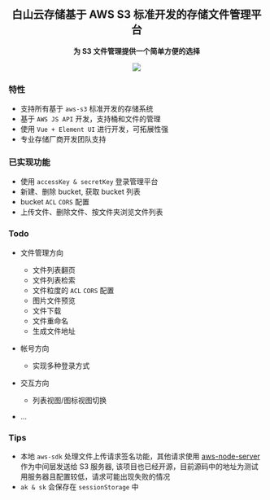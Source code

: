 <h2 align="center">白山云存储基于 AWS S3 标准开发的存储文件管理平台</h2>
<p align="center"><b>为 S3 文件管理提供一个简单方便的选择</b></p>

<div align="center">

![](https://ss.bscstorage.com/front-end-resource/WX20181106-164439.png)

</div>

### 特性

- 支持所有基于 `aws-s3` 标准开发的存储系统
- 基于 `AWS JS API` 开发，支持桶和文件的管理
- 使用 `Vue + Element UI` 进行开发，可拓展性强
- 专业存储厂商开发团队支持

### 已实现功能

- 使用 `accessKey & secretKey` 登录管理平台
- 新建、删除 bucket, 获取 bucket 列表
- bucket `ACL` `CORS` 配置
- 上传文件、删除文件、按文件夹浏览文件列表

### Todo

- 文件管理方向
  - 文件列表翻页
  - 文件列表检索
  - 文件粒度的 `ACL` `CORS` 配置
  - 图片文件预览
  - 文件下载
  - 文件重命名
  - 生成文件地址

- 帐号方向
  - 实现多种登录方式

- 交互方向
  - 列表视图/图标视图切换

- ...

### Tips

- 本地 `aws-sdk` 处理文件上传请求签名功能，其他请求使用 [aws-node-server](https://github.com/bsc-s2/aws-s3-node-server) 作为中间层发送给 S3 服务器, 该项目也已经开源，目前源码中的地址为测试用服务器且配置较低，请求可能出现失败的情况
- `ak & sk` 会保存在 `sessionStorage` 中
